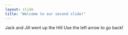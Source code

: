 ```yaml
---
layout: slide
title: "Welcome to our second slide!"
---
```

Jack and Jill went up the Hill
Use the left arrow to go back!
